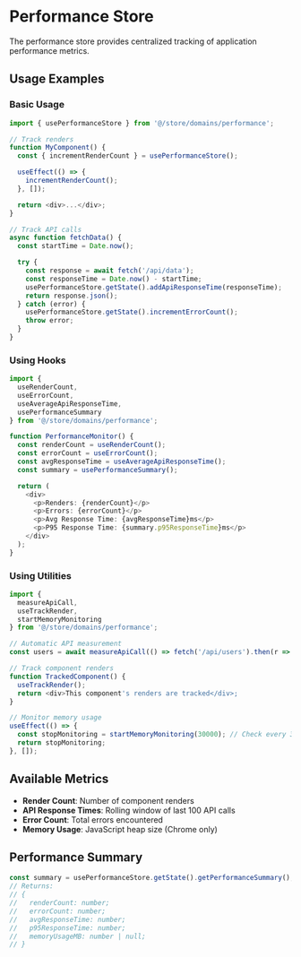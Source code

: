 # Performance Store

The performance store provides centralized tracking of application performance metrics.

## Usage Examples

### Basic Usage

```typescript
import { usePerformanceStore } from '@/store/domains/performance';

// Track renders
function MyComponent() {
  const { incrementRenderCount } = usePerformanceStore();

  useEffect(() => {
    incrementRenderCount();
  }, []);

  return <div>...</div>;
}

// Track API calls
async function fetchData() {
  const startTime = Date.now();

  try {
    const response = await fetch('/api/data');
    const responseTime = Date.now() - startTime;
    usePerformanceStore.getState().addApiResponseTime(responseTime);
    return response.json();
  } catch (error) {
    usePerformanceStore.getState().incrementErrorCount();
    throw error;
  }
}
```

### Using Hooks

```typescript
import {
  useRenderCount,
  useErrorCount,
  useAverageApiResponseTime,
  usePerformanceSummary
} from '@/store/domains/performance';

function PerformanceMonitor() {
  const renderCount = useRenderCount();
  const errorCount = useErrorCount();
  const avgResponseTime = useAverageApiResponseTime();
  const summary = usePerformanceSummary();

  return (
    <div>
      <p>Renders: {renderCount}</p>
      <p>Errors: {errorCount}</p>
      <p>Avg Response Time: {avgResponseTime}ms</p>
      <p>P95 Response Time: {summary.p95ResponseTime}ms</p>
    </div>
  );
}
```

### Using Utilities

```typescript
import {
  measureApiCall,
  useTrackRender,
  startMemoryMonitoring
} from '@/store/domains/performance';

// Automatic API measurement
const users = await measureApiCall(() => fetch('/api/users').then(r => r.json()));

// Track component renders
function TrackedComponent() {
  useTrackRender();
  return <div>This component's renders are tracked</div>;
}

// Monitor memory usage
useEffect(() => {
  const stopMonitoring = startMemoryMonitoring(30000); // Check every 30s
  return stopMonitoring;
}, []);
```

## Available Metrics

- **Render Count**: Number of component renders
- **API Response Times**: Rolling window of last 100 API calls
- **Error Count**: Total errors encountered
- **Memory Usage**: JavaScript heap size (Chrome only)

## Performance Summary

```typescript
const summary = usePerformanceStore.getState().getPerformanceSummary();
// Returns:
// {
//   renderCount: number;
//   errorCount: number;
//   avgResponseTime: number;
//   p95ResponseTime: number;
//   memoryUsageMB: number | null;
// }
```
